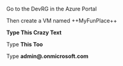 Go to the DevRG in the Azure Portal

Then create a VM named ++MyFunPlace++

<strong>Type This Crazy Text</strong>

Type **This Too**

Type **admin@<random number>.onmicrosoft.com**
